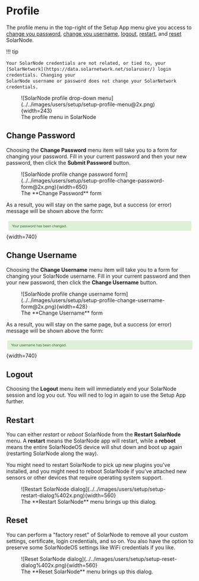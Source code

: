 # Profile

The profile menu
in the top-right of the Setup App menu give you access to [change  you password](#change-password), [change  you username](#change-username), [logout](#logout), [restart](#restart), and [reset](#reset) SolarNode.

!!! tip

	Your SolarNode credentials are not related, or tied to, your
	[SolarNetwork](https://data.solarnetwork.net/solaruser/) login credentials. Changing your
	SolarNode username or password does not change your SolarNetwork credentials.

<figure markdown>
  ![SolarNode profile drop-down menu](../../images/users/setup/setup-profile-menu@2x.png){width=243}
  <figcaption markdown>The profile menu in SolarNode</figcaption>
</figure>


## Change Password

Choosing the **Change Password** menu item will take you to a form for changing your password. Fill in your current
password and then your new password, then click the **Submit Password** button.

<figure markdown>
  ![SolarNode profile change password form](../../images/users/setup/setup-profile-change-password-form@2x.png){width=650}
  <figcaption markdown>The **Change Password** form</figcaption>
</figure>

As a result, you will stay on the same page, but a success (or error) message will be shown above the form:

![SolarNode profile change password result](../../images/users/setup/setup-profile-change-password-result@2x.png){width=740}

## Change Username

Choosing the **Change Username** menu item will take you to a form for changing your SolarNode username. Fill in your current
password and then your new password, then click the **Change Username** button.

<figure markdown>
  ![SolarNode profile change username form](../../images/users/setup/setup-profile-change-username-form@2x.png){width=428}
  <figcaption markdown>The **Change Username** form</figcaption>
</figure>

As a result, you will stay on the same page, but a success (or error) message will be shown above the form:

![SolarNode profile change username result](../../images/users/setup/setup-profile-change-username-result@2x.png){width=740}

## Logout

Choosing the **Logout** menu item will immediately end your SolarNode session and log you out. You will ned to
log in again to use the Setup App further.

## Restart

You can either _restart_ or _reboot_ SolarNode from the **Restart SolarNode** menu. A **restart**
means the SolarNode app will restart, while a **reboot** means the entire SolarNodeOS device will
shut down and boot up again (restarting SolarNode along the way).

You might need to restart SolarNode to pick up new plugins you've installed, and you might need to
reboot SolarNode if you've attached new sensors or other devices that require operating system
support.

<figure markdown>
  ![Restart SolarNode dialog](../../images/users/setup/setup-restart-dialog%402x.png){width=560}
  <figcaption markdown>The **Restart SolarNode** menu brings up this dialog.</figcaption>
</figure>

## Reset

You can perform a "factory reset" of SolarNode to remove all your custom settings, certificate,
login credentials, and so on. You also have the option to preserve some SolarNodeOS settings
like WiFi credentials if you like.

<figure markdown>
  ![Reset SolarNode dialog](../../images/users/setup/setup-reset-dialog%402x.png){width=560}
  <figcaption markdown>The **Reset SolarNode** menu brings up this dialog.</figcaption>
</figure>
